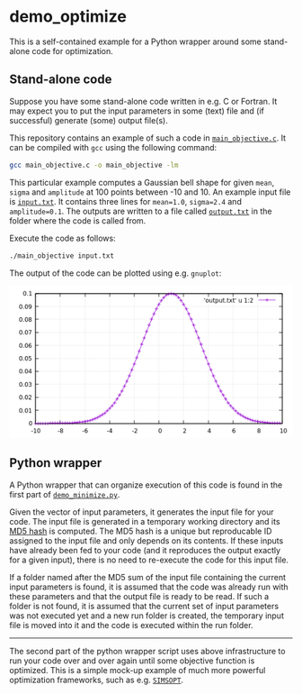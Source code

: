 # demo_optimize
This is a self-contained example for a Python wrapper around some stand-alone code for optimization.

## Stand-alone code
Suppose you have some stand-alone code written in e.g. C or Fortran.
It may expect you to put the input parameters in some (text) file
and (if successful) generate (some) output file(s).

This repository contains an example of such a code in [`main_objective.c`](https://github.com/jonathanschilling/demo_optimize/blob/master/main_objective.c).
It can be compiled with `gcc` using the following command:
```bash
gcc main_objective.c -o main_objective -lm
```

This particular example computes a Gaussian bell shape for given `mean`, `sigma` and `amplitude`
at 100 points between -10 and 10.
An example input file is [`input.txt`](https://github.com/jonathanschilling/demo_optimize/blob/master/input.txt).
It contains three lines for `mean=1.0`, `sigma=2.4` and `amplitude=0.1`.
The outputs are written to a file called [`output.txt`](https://github.com/jonathanschilling/demo_optimize/blob/master/output.txt)
in the folder where the code is called from.

Execute the code as follows:
```bash
./main_objective input.txt
```

The output of the code can be plotted using e.g. `gnuplot`:

![plot of output data](output.png "plot of output data")

## Python wrapper
A Python wrapper that can organize execution of this code is found in the first part of [`demo_minimize.py`](https://github.com/jonathanschilling/demo_optimize/blob/master/demo_minimize.py).

Given the vector of input parameters, it generates the input file for your code.
The input file is generated in a temporary working directory and its [MD5 hash](https://en.wikipedia.org/wiki/MD5) is computed.
The MD5 hash is a unique but reproducable ID assigned to the input file and only depends on its contents.
If these inputs have already been fed to your code (and it reproduces the output exactly for a given input),
there is no need to re-execute the code for this input file.

If a folder named after the MD5 sum of the input file containing the current input parameters is found,
it is assumed that the code was already run with these parameters and that the output file is ready to be read.
If such a folder is not found, it is assumed that the current set of input parameters was not executed yet
and a new run folder is created, the temporary input file is moved into it and the code is executed within the run folder.

---

The second part of the python wrapper script uses above infrastructure
to run your code over and over again until some objective function is optimized.
This is a simple mock-up example of much more powerful optimization frameworks,
such as e.g. [`SIMSOPT`](https://hiddensymmetries.github.io/simsopt/).

